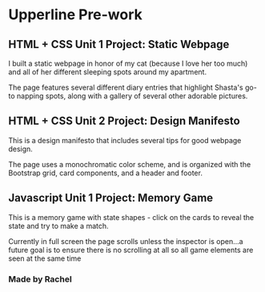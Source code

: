# Upperline Pre-work


## HTML + CSS Unit 1 Project: Static Webpage

I built a static webpage in honor of my cat (because I love her too much) and all of her different sleeping spots around my apartment.

The page features several different diary entries that highlight Shasta's go-to napping spots, along with a gallery of several other adorable pictures. 


## HTML + CSS Unit 2 Project: Design Manifesto

This is a design manifesto that includes several tips for good webpage design. 

The page uses a monochromatic color scheme, and is organized with the Bootstrap grid, card components, and a header and footer.


## Javascript Unit 1 Project: Memory Game

This is a memory game with state shapes - click on the cards to reveal the state and try to make a match.

Currently in full screen the page scrolls unless the inspector is open...a future goal is to ensure there is no scrolling at all so all game elements are seen at the same time

### Made by Rachel




